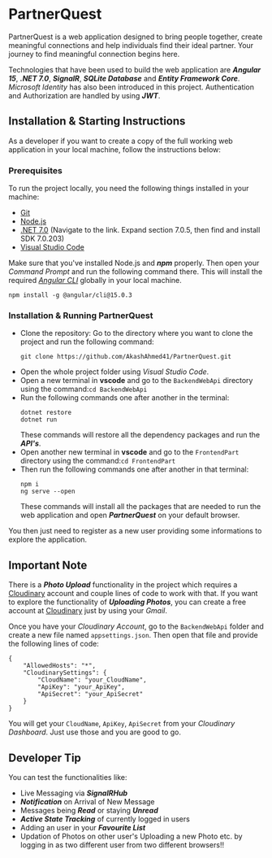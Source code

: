 # PartnerQuest
PartnerQuest is a web application designed to bring people together, create meaningful connections and help individuals find their ideal partner. Your journey to find meaningful connection begins here.

Technologies that have been used to build the web application are ***Angular 15***, ***.NET 7.0***, ***SignalR***, ***SQLite Database*** and ***Entity Framework Core***. *Microsoft Identity* has also been introduced in this project. Authentication and Authorization are handled by using ***JWT***.
## Installation & Starting Instructions
As a developer if you want to create a copy of the full working web application in your local machine, follow the instructions below:
### Prerequisites
To run the project locally, you need the following things installed in your machine:
- [Git](https://git-scm.com/downloads)
- [Node.js](https://nodejs.org/en/download)
- [.NET 7.0](https://dotnet.microsoft.com/en-us/download/dotnet/7.0) (Navigate to the link. Expand section 7.0.5, then find and install SDK 7.0.203)
- [Visual Studio Code](https://code.visualstudio.com/download)

Make sure that you've installed Node.js and ***npm*** properly. Then open your *Command Prompt* and run the following command there. This will install the required *[Angular CLI](https://www.npmjs.com/package/@angular/cli/v/15.0.3)* globally in your local machine.
```
npm install -g @angular/cli@15.0.3
```
### Installation & Running PartnerQuest
- Clone the repository: Go to the directory where you want to clone the project and run the following command:
  ```
  git clone https://github.com/AkashAhmed41/PartnerQuest.git
  ```
- Open the whole project folder using *Visual Studio Code*.
- Open a new terminal in **vscode** and go to the ```BackendWebApi``` directory using the command:``` cd BackendWebApi ```
- Run the following commands one after another in the terminal:
  ```
  dotnet restore
  dotnet run
  ```
  These commands will restore all the dependency packages and run the ***API's***.
- Open another new terminal in **vscode** and go to the ```FrontendPart``` directory using the command:``` cd FrontendPart ```
- Then run the following commands one after another in that terminal:
  ```
  npm i
  ng serve --open
  ```
  These commands will install all the packages that are needed to run the web application and open ***PartnerQuest*** on your default browser.

You then just need to register as a new user providing some informations to explore the application.

## Important Note
There is a ***Photo Upload*** functionality in the project which requires a [Cloudinary](https://cloudinary.com) account and couple lines of code to work with that. If you want to explore the functionality of ***Uploading Photos***, you can create a free account at [Cloudinary](https://cloudinary.com) just by using your *Gmail*.

Once you have your *Cloudinary Account*, go to the ```BackendWebApi``` folder and create a new file named ```appsettings.json```. Then open that file and provide the following lines of code:
```
{
    "AllowedHosts": "*",
    "CloudinarySettings": { 
        "CloudName": "your_CloudName",
        "ApiKey": "your_ApiKey",
        "ApiSecret": "your_ApiSecret"
    }
}
```
You will get your ```CloudName```, ```ApiKey```, ```ApiSecret``` from your *Cloudinary Dashboard*. Just use those and you are good to go.
## Developer Tip
You can test the functionalities like:
- Live Messaging via ***SignalRHub***
- ***Notification*** on Arrival of New Message
- Messages being ***Read*** or staying ***Unread***
- ***Active State Tracking*** of currently logged in users
- Adding an user in your ***Favourite List***
- Updation of Photos on other user's Uploading a new Photo etc.
by logging in as two different user from two different browsers!!

